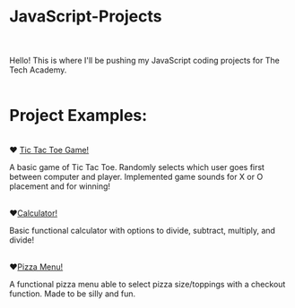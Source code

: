 # JavaScript-Projects
  <br>
  <br>
Hello! This is where I'll be pushing my JavaScript coding projects for The Tech Academy.
  <br>
  <br>
<h1>Project Examples:</h1>

 <br>
♥ <a href="https://github.com/MamaD33R/JavaScript-Projects/tree/main/Basic_JavaScript_Projects/TicTacToe">Tic Tac Toe Game!</a> 
  <br>
  <p>A basic game of Tic Tac Toe. Randomly selects which user goes first between computer and player. Implemented game sounds for X or O placement and for winning!</p>
  <br>
♥<a href="https://github.com/MamaD33R/JavaScript-Projects/tree/main/Basic_JavaScript_Projects/Calculator%20Project">Calculator!</a>
  <br>
  <p>Basic functional calculator with options to divide, subtract, multiply, and divide!</p>
  <br>
♥<a href="https://github.com/MamaD33R/JavaScript-Projects/tree/main/Basic_JavaScript_Projects/Pizza_Project">Pizza Menu!</a>
<br>
<p>A functional pizza menu able to select pizza size/toppings with a checkout function. Made to be silly and fun.</p>
